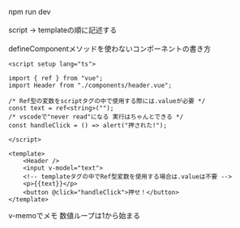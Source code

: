 npm run dev<br><br>
script -> templateの順に記述する<br><br>
defineComponentメソッドを使わないコンポーネントの書き方
```
<script setup lang="ts">

import { ref } from "vue";
import Header from "./components/header.vue";

/* Ref型の変数をscriptタグの中で使用する際には.valueが必要 */
const text = ref<string>("");
/* vscodeで"never read"になる 実行はちゃんとできる */
const handleClick = () => alert("押された!");

</script>

<template>
    <Header />
    <input v-model="text">
    <!-- templateタグの中でRef型変数を使用する場合は.valueは不要 -->
    <p>{{text}}</p>
    <button @click="handleClick">押せ！</button>
</template>
```

v-memoでメモ 数値ループは1から始まる
